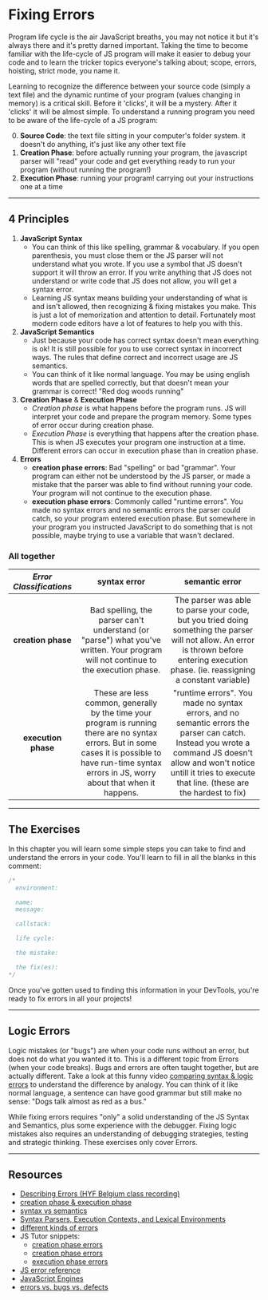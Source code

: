 # Fixing Errors

Program life cycle is the air JavaScript breaths, you may not notice it but it's
always there and it's pretty darned important. Taking the time to become
familiar with the life-cycle of JS program will make it easier to debug your
code and to learn the tricker topics everyone's talking about; scope, errors,
hoisting, strict mode, you name it.

Learning to recognize the difference between your source code (simply a text
file) and the dynamic runtime of your program (values changing in memory) is a
critical skill. Before it 'clicks', it will be a mystery. After it 'clicks' it
will be almost simple. To understand a running program you need to be aware of
the life-cycle of a JS program:

0. **Source Code**: the text file sitting in your computer's folder system. it
   doesn't do anything, it's just like any other text file
1. **Creation Phase**: before actually running your program, the javascript
   parser will "read" your code and get everything ready to run your program
   (without running the program!)
2. **Execution Phase**: running your program! carrying out your instructions one
   at a time

---

## 4 Principles

1. **JavaScript Syntax**
   - You can think of this like spelling, grammar & vocabulary. If you open
     parenthesis, you must close them or the JS parser will not understand what
     you wrote. If you use a symbol that JS doesn't support it will throw an
     error. If you write anything that JS does not understand or write code that
     JS does not allow, you will get a syntax error.
   - Learning JS syntax means building your understanding of what is and isn't
     allowed, then recognizing & fixing mistakes you make. This is just a lot of
     memorization and attention to detail. Fortunately most modern code editors
     have a lot of features to help you with this.
2. **JavaScript Semantics**
   - Just because your code has correct syntax doesn't mean everything is ok! It
     is still possible for you to use correct syntax in incorrect ways. The
     rules that define correct and incorrect usage are JS semantics.
   - You can think of it like normal language. You may be using english words
     that are spelled correctly, but that doesn't mean your grammar is correct!
     "Red dog woods running"
3. **Creation Phase** & **Execution Phase**
   - _Creation phase_ is what happens before the program runs. JS will interpret
     your code and prepare the program memory. Some types of error occur during
     creation phase.
   - _Execution Phase_ is everything that happens after the creation phase. This
     is when JS executes your program one instruction at a time. Different
     errors can occur in execution phase than in creation phase.
4. **Errors**
   - **creation phase errors**: Bad "spelling" or bad "grammar". Your program
     can either not be understood by the JS parser, or made a mistake that the
     parser was able to find without running your code. Your program will not
     continue to the execution phase.
   - **execution phase errors**: Commonly called "runtime errors". You made no
     syntax errors and no semantic errors the parser could catch, so your
     program entered execution phase. But somewhere in your program you
     instructed JavaScript to do something that is not possible, maybe trying to
     use a variable that wasn't declared.

### All together

| _Error Classifications_ |                                                                                               syntax error                                                                                                |                                                                                                        semantic error                                                                                                        |
| :---------------------: | :-------------------------------------------------------------------------------------------------------------------------------------------------------------------------------------------------------: | :--------------------------------------------------------------------------------------------------------------------------------------------------------------------------------------------------------------------------: |
|   **creation phase**    |                                    Bad spelling, the parser can't understand (or "parse") what you've written. Your program will not continue to the execution phase.                                     |                  The parser was able to parse your code, but you tried doing something the parser will not allow. An error is thrown before entering execution phase. (ie. reassigning a constant variable)                  |
|   **execution phase**   | These are less common, generally by the time your program is running there are no syntax errors. But in some cases it is possible to have run-time syntax errors in JS, worry about that when it happens. | "runtime errors". You made no syntax errors, and no semantic errors the parser can catch. Instead you wrote a command JS doesn't allow and won't notice untill it tries to execute that line. (these are the hardest to fix) |

---

## The Exercises

In this chapter you will learn some simple steps you can take to find and
understand the errors in your code. You'll learn to fill in all the blanks in
this comment:

```js
/*
  environment:

  name:
  message:

  callstack:

  life cycle:

  the mistake:

  the fix(es):
*/
```

Once you've gotten used to finding this information in your DevTools, you're
ready to fix errors in all your projects!

---

## Logic Errors

Logic mistakes (or "bugs") are when your code runs without an error, but does
not do what you wanted it to. This is a different topic from Errors (when your
code breaks). Bugs and errors are often taught together, but are actually
different. Take a look at this funny video
[comparing syntax & logic errors](https://www.youtube.com/watch?v=tV0tQisuxPo)
to understand the difference by analogy. You can think of it like normal
language, a sentence can have good grammar but still make no sense: "Dogs talk
almost as red as a bus."

While fixing errors requires "only" a solid understanding of the JS Syntax and
Semantics, plus some experience with the debugger. Fixing logic mistakes also
requires an understanding of debugging strategies, testing and strategic
thinking. These exercises only cover Errors.

---

## Resources

<!-- - [Describing Errors (class recording)](https://vimeo.com/530238051) -->
- [Describing Errors (HYF Belgium class recording)](https://www.youtube.com/watch?v=Tooqn8nBZiM)
- [creation phase & execution phase](https://www.youtube.com/watch?v=YID-HIdy1bk)
- [syntax vs semantics](https://www.youtube.com/watch?v=vP-mn62EF0o)
- [Syntax Parsers, Execution Contexts, and Lexical Environments](https://jsbeginners.com/understanding-the-weird-parts-notes-1/)
- [different kinds of errors](https://in-tech-gration.github.io/intro-to-professional-web-dev/chapters/errors-and-debugging/categories-of-errors.html)
- JS Tutor snippets:
  - [creation phase errors](https://goo.gl/1Psxu7)
  - [creation phase errors](https://goo.gl/68af7H)
  - [execution phase errors](https://goo.gl/WzbmNE)
- [JS error reference](https://developer.mozilla.org/en-US/docs/Web/JavaScript/Reference/Errors)
- [JavaScript Engines](https://www.youtube.com/watch?v=BMKWdLX9w3M)
- [errors vs. bugs vs. defects](https://www.youtube.com/watch?v=pqSB3MrUtD4)
